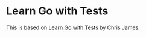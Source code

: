 # Learn Go with Tests

This is based on [Learn Go with Tests](https://quii.gitbook.io/learn-go-with-tests) by Chris James.
